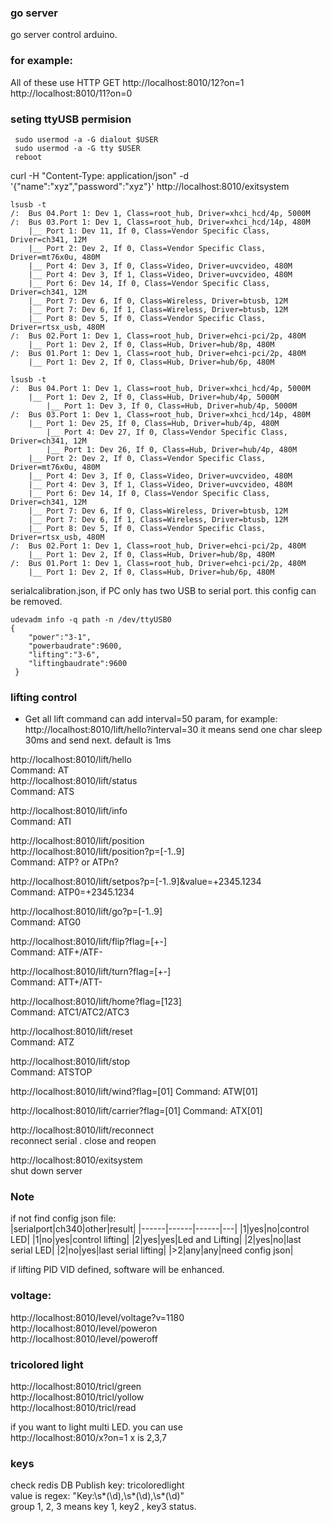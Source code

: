 ### go server
   go server control arduino.  

### for example:
All of these use HTTP GET
http://localhost:8010/12?on=1  
http://localhost:8010/11?on=0  


### seting ttyUSB permision
```
 sudo usermod -a -G dialout $USER
 sudo usermod -a -G tty $USER
 reboot
```
curl -H "Content-Type: application/json" -d '{"name":"xyz","password":"xyz"}' http://localhost:8010/exitsystem

```
lsusb -t
/:  Bus 04.Port 1: Dev 1, Class=root_hub, Driver=xhci_hcd/4p, 5000M
/:  Bus 03.Port 1: Dev 1, Class=root_hub, Driver=xhci_hcd/14p, 480M
    |__ Port 1: Dev 11, If 0, Class=Vendor Specific Class, Driver=ch341, 12M
    |__ Port 2: Dev 2, If 0, Class=Vendor Specific Class, Driver=mt76x0u, 480M
    |__ Port 4: Dev 3, If 0, Class=Video, Driver=uvcvideo, 480M
    |__ Port 4: Dev 3, If 1, Class=Video, Driver=uvcvideo, 480M
    |__ Port 6: Dev 14, If 0, Class=Vendor Specific Class, Driver=ch341, 12M
    |__ Port 7: Dev 6, If 0, Class=Wireless, Driver=btusb, 12M
    |__ Port 7: Dev 6, If 1, Class=Wireless, Driver=btusb, 12M
    |__ Port 8: Dev 5, If 0, Class=Vendor Specific Class, Driver=rtsx_usb, 480M
/:  Bus 02.Port 1: Dev 1, Class=root_hub, Driver=ehci-pci/2p, 480M
    |__ Port 1: Dev 2, If 0, Class=Hub, Driver=hub/8p, 480M
/:  Bus 01.Port 1: Dev 1, Class=root_hub, Driver=ehci-pci/2p, 480M
    |__ Port 1: Dev 2, If 0, Class=Hub, Driver=hub/6p, 480M

lsusb -t
/:  Bus 04.Port 1: Dev 1, Class=root_hub, Driver=xhci_hcd/4p, 5000M
    |__ Port 1: Dev 2, If 0, Class=Hub, Driver=hub/4p, 5000M
        |__ Port 1: Dev 3, If 0, Class=Hub, Driver=hub/4p, 5000M
/:  Bus 03.Port 1: Dev 1, Class=root_hub, Driver=xhci_hcd/14p, 480M
    |__ Port 1: Dev 25, If 0, Class=Hub, Driver=hub/4p, 480M
        |__ Port 4: Dev 27, If 0, Class=Vendor Specific Class, Driver=ch341, 12M
        |__ Port 1: Dev 26, If 0, Class=Hub, Driver=hub/4p, 480M
    |__ Port 2: Dev 2, If 0, Class=Vendor Specific Class, Driver=mt76x0u, 480M
    |__ Port 4: Dev 3, If 0, Class=Video, Driver=uvcvideo, 480M
    |__ Port 4: Dev 3, If 1, Class=Video, Driver=uvcvideo, 480M
    |__ Port 6: Dev 14, If 0, Class=Vendor Specific Class, Driver=ch341, 12M
    |__ Port 7: Dev 6, If 0, Class=Wireless, Driver=btusb, 12M
    |__ Port 7: Dev 6, If 1, Class=Wireless, Driver=btusb, 12M
    |__ Port 8: Dev 5, If 0, Class=Vendor Specific Class, Driver=rtsx_usb, 480M
/:  Bus 02.Port 1: Dev 1, Class=root_hub, Driver=ehci-pci/2p, 480M
    |__ Port 1: Dev 2, If 0, Class=Hub, Driver=hub/8p, 480M
/:  Bus 01.Port 1: Dev 1, Class=root_hub, Driver=ehci-pci/2p, 480M
    |__ Port 1: Dev 2, If 0, Class=Hub, Driver=hub/6p, 480M
```

serialcalibration.json, if PC only has two USB to serial port. this config can be removed.
```
udevadm info -q path -n /dev/ttyUSB0  
{
    "power":"3-1",
    "powerbaudrate":9600,
    "lifting":"3-6",
    "liftingbaudrate":9600
 }
```

### lifting control
* Get 
   all lift command can add interval=50 param, for example: http://localhost:8010/lift/hello?interval=30
   it means send one char sleep 30ms and send next. default is 1ms

http://localhost:8010/lift/hello  
Command: AT  
http://localhost:8010/lift/status  
Command: ATS  

http://localhost:8010/lift/info  
Command: ATI

http://localhost:8010/lift/position  
http://localhost:8010/lift/position?p=[-1..9]  
Command: ATP? or ATPn?

http://localhost:8010/lift/setpos?p=[-1..9]&value=+2345.1234  
Command: ATP0=+2345.1234

http://localhost:8010/lift/go?p=[-1..9]  
Command: ATG0

http://localhost:8010/lift/flip?flag=[+-]    
Command: ATF+/ATF-

http://localhost:8010/lift/turn?flag=[+-]    
Command: ATT+/ATT-

http://localhost:8010/lift/home?flag=[123]  
Command: ATC1/ATC2/ATC3 

http://localhost:8010/lift/reset  
Command: ATZ  

http://localhost:8010/lift/stop  
Command: ATSTOP    

http://localhost:8010/lift/wind?flag=[01]
Command: ATW[01]

http://localhost:8010/lift/carrier?flag=[01]
Command: ATX[01]

http://localhost:8010/lift/reconnect  
reconnect serial . close and reopen


http://localhost:8010/exitsystem  
shut down server  




### Note
if not find config json file:    
|serialport|ch340|other|result|
|------|------|------|---|
|1|yes|no|control LED|
|1|no|yes|control lifting|
|2|yes|yes|Led and Lifting|
|2|yes|no|last serial LED|
|2|no|yes|last serial lifting|
|>2|any|any|need config json|

if lifting PID VID defined, software will be enhanced.

### voltage:
http://localhost:8010/level/voltage?v=1180  
http://localhost:8010/level/poweron  
http://localhost:8010/level/poweroff  

### tricolored light
http://localhost:8010/tricl/green  
http://localhost:8010/tricl/yollow  
http://localhost:8010/tricl/read  

if you want to light multi LED. you can use  
   http://localhost:8010/x?on=1  x is 2,3,7

### keys
check redis DB
Publish key: tricoloredlight  
value is regex: "Key:\s*(\d),\s*(\d),\s*(\d)"  
group 1, 2, 3 means key 1, key2 , key3 status.  




